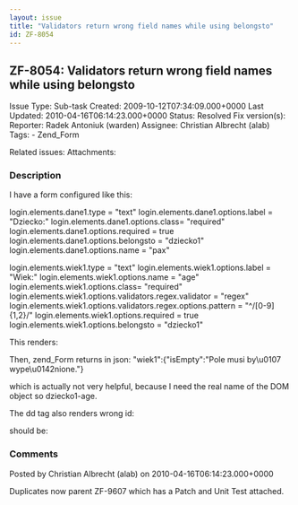 ```yaml
---
layout: issue
title: "Validators return wrong field names while using belongsto"
id: ZF-8054
---
```


ZF-8054: Validators return wrong field names while using belongsto
------------------------------------------------------------------

 Issue Type: Sub-task Created: 2009-10-12T07:34:09.000+0000 Last Updated: 2010-04-16T06:14:23.000+0000 Status: Resolved Fix version(s): 
 Reporter:  Radek Antoniuk (warden)  Assignee:  Christian Albrecht (alab)  Tags: - Zend\_Form
 
 Related issues: 
 Attachments: 
### Description

I have a form configured like this:

login.elements.dane1.type = "text" login.elements.dane1.options.label = "Dziecko:" login.elements.dane1.options.class= "required" login.elements.dane1.options.required = true login.elements.dane1.options.belongsto = "dziecko1" login.elements.dane1.options.name = "pax"

login.elements.wiek1.type = "text" login.elements.wiek1.options.label = "Wiek:" login.elements.wiek1.options.name = "age" login.elements.wiek1.options.class= "required" login.elements.wiek1.options.validators.regex.validator = "regex" login.elements.wiek1.options.validators.regex.options.pattern = "^/[0-9]{1,2}/" login.elements.wiek1.options.required = true login.elements.wiek1.options.belongsto = "dziecko1"

This renders:

Then, zend\_Form returns in json: "wiek1":{"isEmpty":"Pole musi by\\u0107 wype\\u0142nione."}

which is actually not very helpful, because I need the real name of the DOM object so dziecko1-age.

The dd tag also renders wrong id:

 should be: 

 

### Comments

Posted by Christian Albrecht (alab) on 2010-04-16T06:14:23.000+0000

Duplicates now parent ZF-9607 which has a Patch and Unit Test attached.

 

 